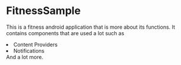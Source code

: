 # FitnessSample

This is a fitness android application that is more about its functions. It contains components that are used a lot such as 
<li> Content Providers </li>
<li> Notifications </li>
And a lot more. 
